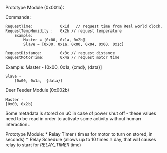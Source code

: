 
Prototype Module (0x001a):

Commands:

    RequestTime:            0x1d   // request time from Real world clock.
    RequestTempHumidity :   0x2b // request temperature
        Example:
            Master = [0x00, 0x1a, 0x2b]
            Slave = [0x00, 0x1a, 0x00, 0x04, 0x00, 0x1c]
    
    RequestDistance:        0x3c // request distance
    RequestMotorTime:       0x4a // request motor time


Example:
    Master -
        [0x00, 0x1a,  {cmd}, {data}]

    Slave -
        [0x00, 0x1a,  {data}]


Deer Feeder Module (0x002b)

    Master -
    [0x00, 0x2b]




Some metadata is stored on uC in case of power shut off - these values need to be read in order to 
activate some activity without human interaction..

Prototype Module:
    * Relay Timer ( times for motor to turn on stored, in seconds)
    * Relay Schedule (allows up to 10 times a day, that will causes relay to start for _RELAY_TIMER_ time) 
